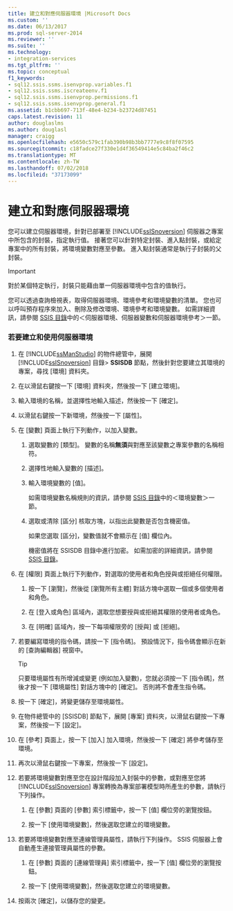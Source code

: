 ```yaml
---
title: 建立和對應伺服器環境 |Microsoft Docs
ms.custom: ''
ms.date: 06/13/2017
ms.prod: sql-server-2014
ms.reviewer: ''
ms.suite: ''
ms.technology:
- integration-services
ms.tgt_pltfrm: ''
ms.topic: conceptual
f1_keywords:
- sql12.ssis.ssms.isenvprop.variables.f1
- sql12.ssis.ssms.iscreateenv.f1
- sql12.ssis.ssms.isenvprop.permissions.f1
- sql12.ssis.ssms.isenvprop.general.f1
ms.assetid: b1cbb697-713f-48e4-b234-b23724d87451
caps.latest.revision: 11
author: douglaslms
ms.author: douglasl
manager: craigg
ms.openlocfilehash: e5650c579c1fab390b98b3bb7777e9c8f8f07595
ms.sourcegitcommit: c18fadce27f330e1d4f36549414e5c84ba2f46c2
ms.translationtype: MT
ms.contentlocale: zh-TW
ms.lasthandoff: 07/02/2018
ms.locfileid: "37173099"
---
```

# <a name="create-and-map-a-server-environment"></a>建立和對應伺服器環境
  您可以建立伺服器環境，針對已部署至 [!INCLUDE[ssISnoversion](../includes/ssisnoversion-md.md)] 伺服器之專案中所包含的封裝，指定執行值。 接著您可以針對特定封裝、進入點封裝，或給定專案中的所有封裝，將環境變數對應至參數。 進入點封裝通常是執行子封裝的父封裝。  
  
> [!IMPORTANT]  
>  對於某個特定執行，封裝只能藉由單一伺服器環境中包含的值執行。  
  
 您可以透過查詢檢視表，取得伺服器環境、環境參考和環境變數的清單。 您也可以呼叫預存程序來加入、刪除及修改環境、環境參考和環境變數。 如需詳細資訊，請參閱 [SSIS 目錄](catalog/ssis-catalog.md)中的＜伺服器環境、伺服器變數和伺服器環境參考＞一節。  
  
### <a name="to-create-and-use-a-server-environment"></a>若要建立和使用伺服器環境  
  
1.  在 [!INCLUDE[ssManStudio](../includes/ssmanstudio-md.md)] 的物件總管中，展開 [!INCLUDE[ssISnoversion](../includes/ssisnoversion-md.md)] 目錄> **SSISDB** 節點，然後針對您要建立其環境的專案，尋找 [環境] 資料夾。  
  
2.  在以滑鼠右鍵按一下 [環境] 資料夾，然後按一下 [建立環境]。  
  
3.  輸入環境的名稱，並選擇性地輸入描述，然後按一下 [確定]。  
  
4.  以滑鼠右鍵按一下新環境，然後按一下 [屬性]。  
  
5.  在 [變數] 頁面上執行下列動作，以加入變數。  
  
    1.  選取變數的 [類型]。 變數的名稱**無須**與對應至該變數之專案參數的名稱相符。  
  
    2.  選擇性地輸入變數的 [描述]。  
  
    3.  輸入環境變數的 [值]。  
  
         如需環境變數名稱規則的資訊，請參閱 [SSIS 目錄](catalog/ssis-catalog.md)中的＜環境變數＞一節。  
  
    4.  選取或清除 [區分] 核取方塊，以指出此變數是否包含機密值。  
  
         如果您選取 [區分]，變數值就不會顯示在 [值] 欄位內。  
  
         機密值將在 SSISDB 目錄中進行加密。 如需加密的詳細資訊，請參閱 [SSIS 目錄](catalog/ssis-catalog.md)。  
  
6.  在 [權限] 頁面上執行下列動作，對選取的使用者和角色授與或拒絕任何權限。  
  
    1.  按一下 [瀏覽]，然後從 [瀏覽所有主體] 對話方塊中選取一個或多個使用者和角色。  
  
    2.  在 [登入或角色] 區域內，選取您想要授與或拒絕其權限的使用者或角色。  
  
    3.  在 [明確] 區域內，按一下每項權限旁的 [授與] 或 [拒絕]。  
  
7.  若要編寫環境的指令碼，請按一下 [指令碼]。 預設情況下，指令碼會顯示在新的 [查詢編輯器] 視窗中。  
  
    > [!TIP]  
    >  只要環境屬性有所增減或變更 (例如加入變數)，您就必須按一下 [指令碼]，然後才按一下 [環境屬性] 對話方塊中的 [確定]。 否則將不會產生指令碼。  
  
8.  按一下 [確定]，將變更儲存至環境屬性。  
  
9. 在物件總管中的 [SSISDB] 節點下，展開 [專案] 資料夾，以滑鼠右鍵按一下專案，然後按一下 [設定]。  
  
10. 在 [參考] 頁面上，按一下 [加入] 加入環境，然後按一下 [確定] 將參考儲存至環境。  
  
11. 再次以滑鼠右鍵按一下專案，然後按一下 [設定]。  
  
12. 若要將環境變數對應至您在設計階段加入封裝中的參數，或對應至您將 [!INCLUDE[ssISnoversion](../includes/ssisnoversion-md.md)] 專案轉換為專案部署模型時所產生的參數，請執行下列操作。  
  
    1.  在 [參數] 頁面的 [參數] 索引標籤中，按一下 [值] 欄位旁的瀏覽按鈕。  
  
    2.  按一下 [使用環境變數]，然後選取您建立的環境變數。  
  
13. 若要將環境變數對應至連線管理員屬性，請執行下列操作。 SSIS 伺服器上會自動產生連接管理員屬性的參數。  
  
    1.  在 [參數] 頁面的 [連線管理員] 索引標籤中，按一下 [值] 欄位旁的瀏覽按鈕。  
  
    2.  按一下 [使用環境變數]，然後選取您建立的環境變數。  
  
14. 按兩次 [確定]，以儲存您的變更。  
  
  
